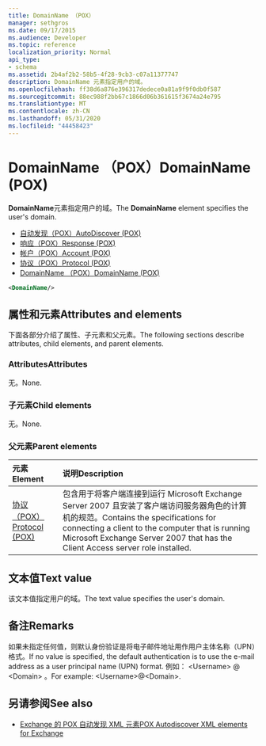 ```yaml
---
title: DomainName （POX）
manager: sethgros
ms.date: 09/17/2015
ms.audience: Developer
ms.topic: reference
localization_priority: Normal
api_type:
- schema
ms.assetid: 2b4af2b2-58b5-4f28-9cb3-c07a11377747
description: DomainName 元素指定用户的域。
ms.openlocfilehash: ff38d6a876e396317dedece0a81a9f9f0db0f587
ms.sourcegitcommit: 88ec988f2bb67c1866d06b361615f3674a24e795
ms.translationtype: MT
ms.contentlocale: zh-CN
ms.lasthandoff: 05/31/2020
ms.locfileid: "44458423"
---
```

# <a name="domainname-pox"></a><span data-ttu-id="d34df-103">DomainName （POX）</span><span class="sxs-lookup"><span data-stu-id="d34df-103">DomainName (POX)</span></span>

<span data-ttu-id="d34df-104">**DomainName**元素指定用户的域。</span><span class="sxs-lookup"><span data-stu-id="d34df-104">The **DomainName** element specifies the user's domain.</span></span> 
  
- [<span data-ttu-id="d34df-105">自动发现（POX）</span><span class="sxs-lookup"><span data-stu-id="d34df-105">AutoDiscover (POX)</span></span>](autodiscover-pox.md)  
- [<span data-ttu-id="d34df-106">响应（POX）</span><span class="sxs-lookup"><span data-stu-id="d34df-106">Response (POX)</span></span>](response-pox.md)  
- [<span data-ttu-id="d34df-107">帐户（POX）</span><span class="sxs-lookup"><span data-stu-id="d34df-107">Account (POX)</span></span>](account-pox.md) 
- [<span data-ttu-id="d34df-108">协议（POX）</span><span class="sxs-lookup"><span data-stu-id="d34df-108">Protocol (POX)</span></span>](protocol-pox.md) 
- [<span data-ttu-id="d34df-109">DomainName （POX）</span><span class="sxs-lookup"><span data-stu-id="d34df-109">DomainName (POX)</span></span>](domainname-pox.md)
  
```xml
<DomainName/>
```

## <a name="attributes-and-elements"></a><span data-ttu-id="d34df-110">属性和元素</span><span class="sxs-lookup"><span data-stu-id="d34df-110">Attributes and elements</span></span>

<span data-ttu-id="d34df-111">下面各部分介绍了属性、子元素和父元素。</span><span class="sxs-lookup"><span data-stu-id="d34df-111">The following sections describe attributes, child elements, and parent elements.</span></span>
  
### <a name="attributes"></a><span data-ttu-id="d34df-112">Attributes</span><span class="sxs-lookup"><span data-stu-id="d34df-112">Attributes</span></span>

<span data-ttu-id="d34df-113">无。</span><span class="sxs-lookup"><span data-stu-id="d34df-113">None.</span></span>
  
### <a name="child-elements"></a><span data-ttu-id="d34df-114">子元素</span><span class="sxs-lookup"><span data-stu-id="d34df-114">Child elements</span></span>

<span data-ttu-id="d34df-115">无。</span><span class="sxs-lookup"><span data-stu-id="d34df-115">None.</span></span>
  
### <a name="parent-elements"></a><span data-ttu-id="d34df-116">父元素</span><span class="sxs-lookup"><span data-stu-id="d34df-116">Parent elements</span></span>

|<span data-ttu-id="d34df-117">**元素**</span><span class="sxs-lookup"><span data-stu-id="d34df-117">**Element**</span></span>|<span data-ttu-id="d34df-118">**说明**</span><span class="sxs-lookup"><span data-stu-id="d34df-118">**Description**</span></span>|
|:-----|:-----|
|[<span data-ttu-id="d34df-119">协议（POX）</span><span class="sxs-lookup"><span data-stu-id="d34df-119">Protocol (POX)</span></span>](protocol-pox.md) <br/> |<span data-ttu-id="d34df-120">包含用于将客户端连接到运行 Microsoft Exchange Server 2007 且安装了客户端访问服务器角色的计算机的规范。</span><span class="sxs-lookup"><span data-stu-id="d34df-120">Contains the specifications for connecting a client to the computer that is running Microsoft Exchange Server 2007 that has the Client Access server role installed.</span></span>  <br/> |
   
## <a name="text-value"></a><span data-ttu-id="d34df-121">文本值</span><span class="sxs-lookup"><span data-stu-id="d34df-121">Text value</span></span>

<span data-ttu-id="d34df-122">该文本值指定用户的域。</span><span class="sxs-lookup"><span data-stu-id="d34df-122">The text value specifies the user's domain.</span></span>
  
## <a name="remarks"></a><span data-ttu-id="d34df-123">备注</span><span class="sxs-lookup"><span data-stu-id="d34df-123">Remarks</span></span>

<span data-ttu-id="d34df-124">如果未指定任何值，则默认身份验证是将电子邮件地址用作用户主体名称（UPN）格式。</span><span class="sxs-lookup"><span data-stu-id="d34df-124">If no value is specified, the default authentication is to use the e-mail address as a user principal name (UPN) format.</span></span> <span data-ttu-id="d34df-125">例如： \<Username\> @ \<Domain\> 。</span><span class="sxs-lookup"><span data-stu-id="d34df-125">For example: \<Username\>@\<Domain\>.</span></span>
  
## <a name="see-also"></a><span data-ttu-id="d34df-126">另请参阅</span><span class="sxs-lookup"><span data-stu-id="d34df-126">See also</span></span>

- [<span data-ttu-id="d34df-127">Exchange 的 POX 自动发现 XML 元素</span><span class="sxs-lookup"><span data-stu-id="d34df-127">POX Autodiscover XML elements for Exchange</span></span>](pox-autodiscover-xml-elements-for-exchange.md)

